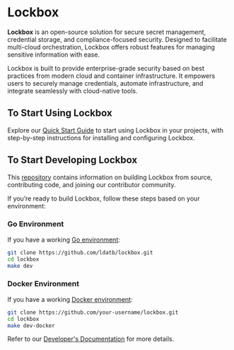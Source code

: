 # Lockbox

**Lockbox** is an open-source solution for secure secret management, credential storage, and compliance-focused security. Designed to facilitate multi-cloud orchestration, Lockbox offers robust features for managing sensitive information with ease.

Lockbox is built to provide enterprise-grade security based on best practices from modern cloud and container infrastructure. It empowers users to securely manage credentials, automate infrastructure, and integrate seamlessly with cloud-native tools.

## To Start Using Lockbox

Explore our [Quick Start Guide](https://github.com/ldatb/lockbox/docs/QUICKSTART.md) to start using Lockbox in your projects, with step-by-step instructions for installing and configuring Lockbox.

## To Start Developing Lockbox

This [repository](https://github.com/ldatb/lockbox) contains information on building Lockbox from source, contributing code, and joining our contributor community.

If you’re ready to build Lockbox, follow these steps based on your environment:

### Go Environment

If you have a working [Go environment](https://go.dev/doc/install):

```bash
git clone https://github.com/ldatb/lockbox.git
cd lockbox
make dev
```

### Docker Environment

If you have a working [Docker environment](https://docs.docker.com/engine):

```bash
git clone https://github.com/your-username/lockbox.git
cd lockbox
make dev-docker
```

Refer to our [Developer's Documentation](https://github.com/ldatb/lockbox/docs/HACKING.md) for more details.
